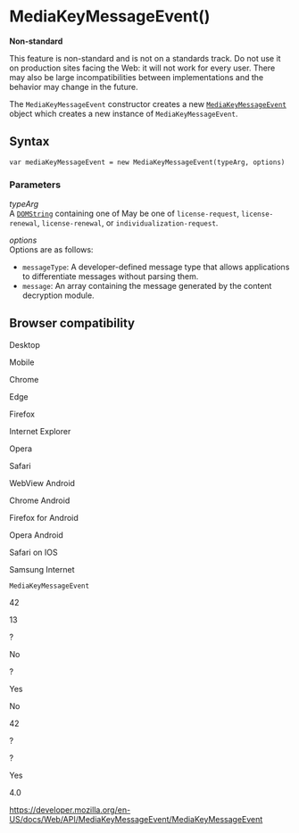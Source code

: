 MediaKeyMessageEvent()
======================

**Non-standard**

This feature is non-standard and is not on a standards track. Do not use it on production sites facing the Web: it will not work for every user. There may also be large incompatibilities between implementations and the behavior may change in the future.

The `MediaKeyMessageEvent` constructor creates a new [`MediaKeyMessageEvent`](../mediakeymessageevent) object which creates a new instance of `MediaKeyMessageEvent`.

Syntax
------

    var mediaKeyMessageEvent = new MediaKeyMessageEvent(typeArg, options)

### Parameters

*typeArg*  
A [`DOMString`](../domstring) containing one of May be one of `license-request`, `license-renewal`, `license-renewal`, or `individualization-request`.

 *options*   
Options are as follows:

-   `messageType`: A developer-defined message type that allows applications to differentiate messages without parsing them.
-   `message`: An array containing the message generated by the content decryption module.

Browser compatibility
---------------------

Desktop

Mobile

Chrome

Edge

Firefox

Internet Explorer

Opera

Safari

WebView Android

Chrome Android

Firefox for Android

Opera Android

Safari on IOS

Samsung Internet

`MediaKeyMessageEvent`

42

13

?

No

?

Yes

No

42

?

?

Yes

4.0

<a href="https://developer.mozilla.org/en-US/docs/Web/API/MediaKeyMessageEvent/MediaKeyMessageEvent" class="_attribution-link">https://developer.mozilla.org/en-US/docs/Web/API/MediaKeyMessageEvent/MediaKeyMessageEvent</a>
